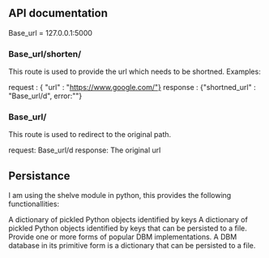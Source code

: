 ## API documentation

Base_url = 127.0.0.1:5000

### Base_url/shorten/

This route is used to provide the url which needs to be shortned.
Examples:

request : { "url" : "https://www.google.com/"}
response : {"shortned_url" : "Base_url/d", error:""}

### Base_url/<some characters>

This route is used to redirect to the original path.

request: Base_url/d
response: The original url

## Persistance 

I am using the shelve module in python, this provides the following functionallities:

A dictionary of pickled Python objects identified by keys
A dictionary of pickled Python objects identified by keys that can be persisted to a file.
Provide one or more forms of popular DBM implementations. A DBM database in its primitive form is a dictionary that can be persisted to a file.

